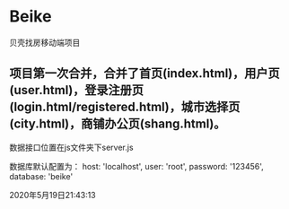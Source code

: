 # Beike
贝壳找房移动端项目
## 项目第一次合并，合并了首页(index.html)，用户页(user.html)，登录注册页(login.html/registered.html)，城市选择页(city.html)，商铺办公页(shang.html)。

数据接口位置在js文件夹下server.js

数据库默认配置为：
host: 'localhost',
user: 'root',
password: '123456',
database: 'beike'

2020年5月19日21:43:13